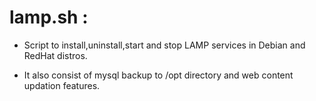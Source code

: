 # lamp.sh :

* Script to install,uninstall,start and stop LAMP services in Debian and RedHat distros. 

* It also consist of mysql backup to /opt directory and web content updation features.